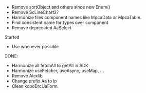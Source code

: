 - Remove sortObject and others since new Enum()
- Remove ScLineChart2?
- Harmonize files component names like MpcaData or MpcaTable.
- Find consistent name for types over component
- Remove deprecated AaSelect

Started

- Use <TableInput/> whenever possible

DONE:

- Harmonize all fetchAll to getAll in SDK
- Harmonize useFetcher, useAsync, useMap, ...
- Remove Alexlib
- Change prefix Aa to Ip
- Clean koboDrcUaForm. 
